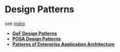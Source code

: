 # Design Patterns

see [index](./index.md)

* **[GoF Design Patterns](./gof.md)**
* **[POSA Design Patterns](./posa.md)**
* **[Patterns of Enterprise Application Architecture](./poeaa.md)**